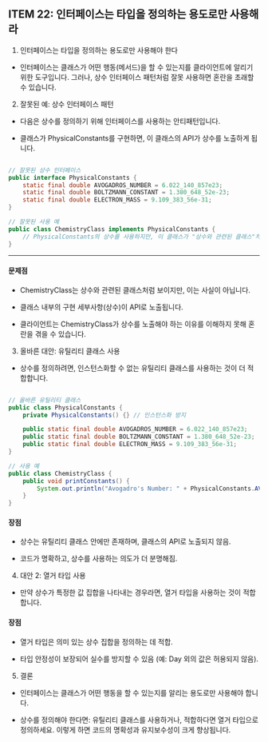 ## ITEM 22: 인터페이스는 타입을 정의하는 용도로만 사용해라

1. 인터페이스는 타입을 정의하는 용도로만 사용해야 한다

- 인터페이스는 클래스가 어떤 행동(메서드)을 할 수 있는지를 클라이언트에 알리기 위한 도구입니다. 그러나, 상수 인터페이스 패턴처럼 잘못 사용하면 혼란을 초래할 수 있습니다.

2. 잘못된 예: 상수 인터페이스 패턴

- 다음은 상수를 정의하기 위해 인터페이스를 사용하는 안티패턴입니다.

- 클래스가 PhysicalConstants를 구현하면, 이 클래스의 API가 상수를 노출하게 됩니다.

```java

// 잘못된 상수 인터페이스
public interface PhysicalConstants {
    static final double AVOGADROS_NUMBER = 6.022_140_857e23;
    static final double BOLTZMANN_CONSTANT = 1.380_648_52e-23;
    static final double ELECTRON_MASS = 9.109_383_56e-31;
}

// 잘못된 사용 예
public class ChemistryClass implements PhysicalConstants {
    // PhysicalConstants의 상수를 사용하지만, 이 클래스가 "상수와 관련된 클래스"처럼 보이게 됨
}

```

---

#### 문제점

- ChemistryClass는 상수와 관련된 클래스처럼 보이지만, 이는
  사실이 아닙니다.

- 클래스 내부의 구현 세부사항(상수)이 API로 노출됩니다.

- 클라이언트는 ChemistryClass가 상수를 노출해야 하는 이유를 이해하지 못해 혼란을 겪을 수 있습니다.

3. 올바른 대안: 유틸리티 클래스 사용

- 상수를 정의하려면, 인스턴스화할 수 없는 유틸리티 클래스를 사용하는 것이 더 적합합니다.

```java

// 올바른 유틸리티 클래스
public class PhysicalConstants {
    private PhysicalConstants() {} // 인스턴스화 방지

    public static final double AVOGADROS_NUMBER = 6.022_140_857e23;
    public static final double BOLTZMANN_CONSTANT = 1.380_648_52e-23;
    public static final double ELECTRON_MASS = 9.109_383_56e-31;
}

// 사용 예
public class ChemistryClass {
    public void printConstants() {
        System.out.println("Avogadro's Number: " + PhysicalConstants.AVOGADROS_NUMBER);
    }
}

```

#### 장점

- 상수는 유틸리티 클래스 안에만 존재하며, 클래스의 API로 노출되지 않음.

- 코드가 명확하고, 상수를 사용하는 의도가 더 분명해짐.

4. 대안 2: 열거 타입 사용

- 만약 상수가 특정한 값 집합을 나타내는 경우라면, 열거 타입을 사용하는 것이 적합합니다.

#### 장점

- 열거 타입은 의미 있는 상수 집합을 정의하는 데 적합.

- 타입 안정성이 보장되어 실수를 방지할 수 있음 (예: Day 외의 값은 허용되지 않음).

5. 결론

- 인터페이스는 클래스가 어떤 행동을 할 수 있는지를 알리는 용도로만 사용해야 합니다.

- 상수를 정의해야 한다면:
  유틸리티 클래스를 사용하거나,
  적합하다면 열거 타입으로 정의하세요.
  이렇게 하면 코드의 명확성과 유지보수성이 크게 향상됩니다.
